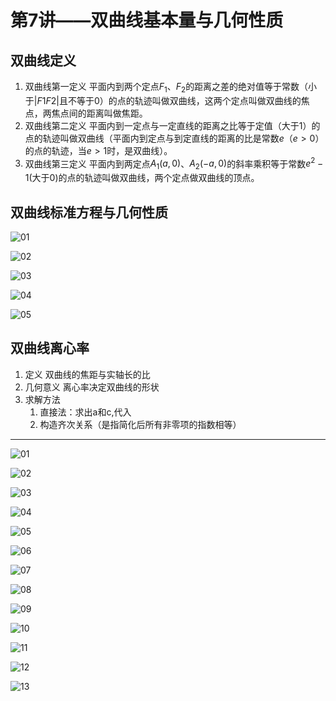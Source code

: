 # 第7讲——双曲线基本量与几何性质

## 双曲线定义

1. 双曲线第一定义
   平面内到两个定点$F_1$、$F_2$的距离之差的绝对值等于常数（小于$|F1F2|$且不等于$0$）的点的轨迹叫做双曲线，这两个定点叫做双曲线的焦点，两焦点间的距离叫做焦距。
2. 双曲线第二定义
   平面内到一定点与一定直线的距离之比等于定值（大于$1$）的点的轨迹叫做双曲线（平面内到定点与到定直线的距离的比是常数$e$（$e>0$）的点的轨迹，当$e>1$时，是双曲线）。
3. 双曲线第三定义
   平面内到两定点$A_1(a,0)$、$A_2(-a,0)$的斜率乘积等于常数$e^2-1$(大于$0$)的点的轨迹叫做双曲线，两个定点做双曲线的顶点。

## 双曲线标准方程与几何性质

![01](image.png)

![02](image-2.png)

![03](image-6.png)

![04](image-8.png)

![05](image-9.png)

## 双曲线离心率

1. 定义
双曲线的焦距与实轴长的比
2. 几何意义
离心率决定双曲线的形状
3. 求解方法
   1. 直接法：求出a和c,代入
   2. 构造齐次关系（是指简化后所有非零项的指数相等）

****

![01](image-1.png)

![02](image-3.png)

![03](image-4.png)

![04](image-5.png)

![05](image-10.png)

![06](image-11.png)

![07](image-12.png)

![08](image-13.png)

![09](image-14.png)

![10](image-15.png)

![11](image-16.png)

![12](image-17.png)

![13](image-18.png)

